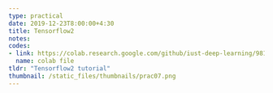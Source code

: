```yaml
---
type: practical
date: 2019-12-23T8:00:00+4:30
title: Tensorflow2
notes:  
codes: 
- link: https://colab.research.google.com/github/iust-deep-learning/981/blob/master/tensorflow-2-tutorial/part_01.ipynb
  name: colab file
tldr: "Tensorflow2 tutorial"
thumbnail: /static_files/thumbnails/prac07.png
---
```

